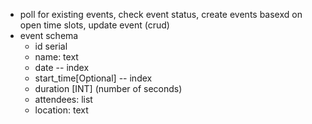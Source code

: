 - poll for existing events, check event status, create events basexd on open time slots, update event (crud)
- event schema 
    - id serial
    - name: text 
    - date   -- index
    - start_time[Optional]   -- index 
    - duration [INT] (number of seconds)
    - attendees: list<text>
    - location: text 



